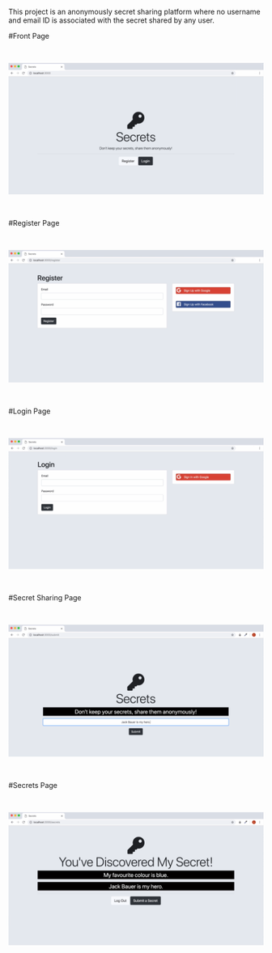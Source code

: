 This project is an anonymously secret sharing platform where no username and email ID is associated with the secret shared by any user.
<br/>

#Front Page 

<br/>

![](Mumble-pics/home-page.png)

<br/>

#Register Page 

<br/>

![](Mumble-pics/register-page.png)

<br/>

#Login Page

<br/>

![](Mumble-pics/login-page.png)

<br/>

#Secret Sharing Page

<br/>

![](Mumble-pics/submit-secret-page.png)

<br/>

#Secrets Page

<br/>

![](Mumble-pics/secrets-page.png)

<br/>
